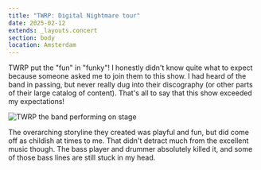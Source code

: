 ```yaml
---
title: "TWRP: Digital Nightmare tour"
date: 2025-02-12
extends: _layouts.concert
section: body
location: Amsterdam
---
```


TWRP put the "fun" in "funky"! I honestly didn't know quite what to expect because someone asked me to join them to this
show. I had heard of the band in passing, but never really dug into their discography (or other parts of their large
catalog of content). That's all to say that this show exceeded my expectations!

![TWRP the band performing on stage](/assets/images/concerts/twrp.jpg)

The overarching storyline they created was playful and fun, but did come off as childish at times to me. That didn't
detract much from the excellent music though. The bass player and drummer absolutely killed it, and some of those bass
lines are still stuck in my head.
